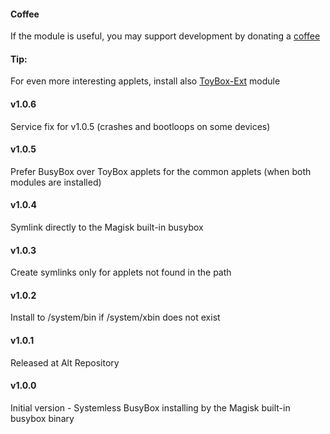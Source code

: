 #### Coffee
If the module is useful, you may support development by donating a [coffee](https://zgfg.github.io/PayPal.html)

#### Tip:
For even more interesting applets, install also [ToyBox-Ext](https://github.com/Magisk-Modules-Alt-Repo/ToyBox-Ext) module

#### v1.0.6
Service fix for v1.0.5 (crashes and bootloops on some devices)

#### v1.0.5
Prefer BusyBox over ToyBox applets for the common applets (when both modules are installed)

#### v1.0.4
Symlink directly to the Magisk built-in busybox

#### v1.0.3
Create symlinks only for applets not found in the path

#### v1.0.2
Install to /system/bin if /system/xbin does not exist

#### v1.0.1
Released at Alt Repository

#### v1.0.0
Initial version - Systemless BusyBox installing by the Magisk built-in busybox binary
